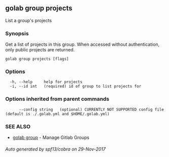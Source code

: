 ## golab group projects

List a group's projects

### Synopsis


Get a list of projects in this group. When accessed without authentication, only public projects are returned.

```
golab group projects [flags]
```

### Options

```
  -h, --help     help for projects
  -i, --id int   (required) id of group to list projects for
```

### Options inherited from parent commands

```
      --config string   (optional) CURRENTLY NOT SUPPORTED config file (default is ./.golab.yml and $HOME/.golab.yml)
```

### SEE ALSO
* [golab group](golab_group.md)	 - Manage Gitlab Groups

###### Auto generated by spf13/cobra on 29-Nov-2017

